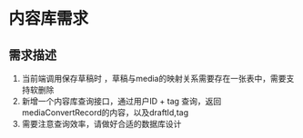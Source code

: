 # 内容库需求

## 需求描述 
1. 当前端调用保存草稿时 ，草稿与media的映射关系需要存在一张表中，需要支持软删除
2. 新增一个内容库查询接口，通过用户ID + tag 查询，返回mediaConvertRecord的内容，以及draftId,tag 
3. 需要注意查询效率，请做好合适的数据库设计

